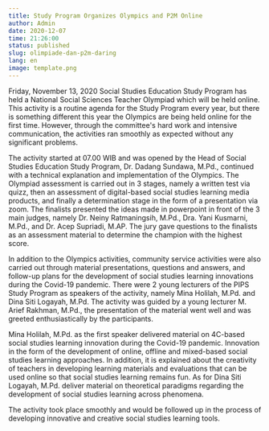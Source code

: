 ```yaml
---
title: Study Program Organizes Olympics and P2M Online
author: Admin
date: 2020-12-07
time: 21:26:00
status: published
slug: olimpiade-dan-p2m-daring
lang: en
image: template.png
---
```


Friday, November 13, 2020 Social Studies Education Study Program has held a National Social Sciences Teacher Olympiad which will be held online. This activity is a routine agenda for the Study Program every year, but there is something different this year the Olympics are being held online for the first time. However, through the committee's hard work and intensive communication, the activities ran smoothly as expected without any significant problems.

The activity started at 07.00 WIB and was opened by the Head of Social Studies Education Study Program, Dr. Dadang Sundawa, M.Pd., continued with a technical explanation and implementation of the Olympics. The Olympiad assessment is carried out in 3 stages, namely a written test via quizz, then an assessment of digital-based social studies learning media products, and finally a determination stage in the form of a presentation via zoom. The finalists presented the ideas made in powerpoint in front of the 3 main judges, namely Dr. Neiny Ratmaningsih, M.Pd., Dra. Yani Kusmarni, M.Pd., and Dr. Acep Supriadi, M.AP. The jury gave questions to the finalists as an assessment material to determine the champion with the highest score.

In addition to the Olympics activities, community service activities were also carried out through material presentations, questions and answers, and follow-up plans for the development of social studies learning innovations during the Covid-19 pandemic. There were 2 young lecturers of the PIPS Study Program as speakers of the activity, namely Mina Holilah, M.Pd. and Dina Siti Logayah, M.Pd. The activity was guided by a young lecturer M. Arief Rakhman, M.Pd., the presentation of the material went well and was greeted enthusiastically by the participants.

Mina Holilah, M.Pd. as the first speaker delivered material on 4C-based social studies learning innovation during the Covid-19 pandemic. Innovation in the form of the development of online, offline and mixed-based social studies learning approaches. In addition, it is explained about the creativity of teachers in developing learning materials and evaluations that can be used online so that social studies learning remains fun. As for Dina Siti Logayah, M.Pd. deliver material on theoretical paradigms regarding the development of social studies learning across phenomena.

The activity took place smoothly and would be followed up in the process of developing innovative and creative social studies learning tools.